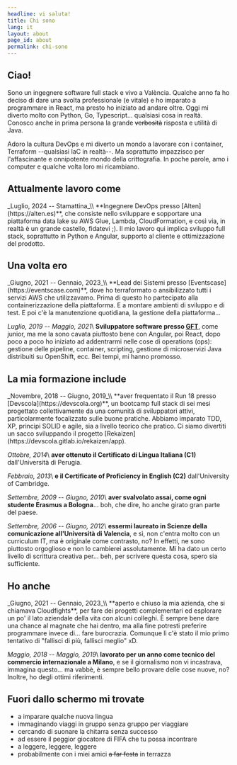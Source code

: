 ```yaml
---
headline: vi saluta!
title: Chi sono
lang: it
layout: about
page_id: about
permalink: chi-sono
---
```


<h2 class="section print-only"><i class="fa-solid fa-user"></i> Ciao!</h2>
Sono un ingegnere software full stack e vivo a València. Qualche anno fa ho deciso di dare una svolta professionale (e vitale) e ho imparato a programmare in React, ma presto ho iniziato ad andare oltre. Oggi mi diverto molto con Python, Go, Typescript... qualsiasi cosa in realtà. Conosco anche in prima persona la grande <del>verbosità</del> risposta e utilità di Java.

Adoro la cultura DevOps e mi diverto un mondo a lavorare con i container, Terraform --qualsiasi IaC in realtà--. Ma soprattutto impazzisco per l'affascinante e onnipotente mondo della crittografia. In poche parole, amo i computer e qualche volta loro mi ricambiano.

<h2 class="section"><i class="fa-solid fa-briefcase"></i> Attualmente lavoro come</h2>
_Luglio, 2024 -- Stamattina_\\
**Ingegnere DevOps presso [Alten](https://alten.es)**, che consiste nello sviluppare e sopportare una piattaforma data lake su AWS Glue, Lambda, CloudFormation, e così via, in realtà è un grande castello, fidatevi ;). Il mio lavoro qui implica sviluppo full stack, soprattutto in Python e Angular, supporto al cliente e ottimizzazione del prodotto.

<h2 class="section"><i class="fa-solid fa-backwards"></i> Una volta ero</h2>
_Giugno, 2021 -- Gennaio, 2023_\\
**Lead dei Sistemi presso [Eventscase](https://eventscase.com)**, dove ho terraformato o ansibilizzato tutti i servizi AWS che utilizzavamo. Prima di questo ho partecipato alla containerizzazione della piattaforma. E a montare ambienti di sviluppo e di test. E poi c'è la manutenzione quotidiana, la gestione della piattaforma...

_Luglio, 2019 -- Maggio, 2021_\\
**Sviluppatore software presso [GFT](https://gft.com)**, come junior, ma me la sono cavata piuttosto bene con Angular, poi React, dopo poco a poco ho iniziato ad addentrarmi nelle cose di operations (ops): gestione delle pipeline, container, scripting, gestione di microservizi Java distribuiti su OpenShift, ecc. Bei tempi, mi hanno promosso.

<h2 class="section"><i class="fa-solid fa-graduation-cap"></i> La mia formazione include</h2>
_Novembre, 2018 -- Giugno, 2019_\\
**aver frequentato il Run 18 presso [Devscola](https://devscola.org)**, un bootcamp full stack di sei mesi progettato collettivamente da una comunità di sviluppatori attivi, particolarmente focalizzato sulle buone pratiche. Abbiamo imparato TDD, XP, principi SOLID e agile, sia a livello teorico che pratico. Ci siamo divertiti un sacco sviluppando il progetto [Rekaizen](https://devscola.gitlab.io/rekaizen/app).

_Ottobre, 2014_\\
**aver ottenuto il Certificato di Lingua Italiana (C1)** dall'Università di Perugia.

_Febbraio, 2013_\\
**e il Certificate of Proficiency in English (C2)** dall'University of Cambridge.

_Settembre, 2009 -- Giugno, 2010_\\
**aver svalvolato assai, come ogni studente Erasmus a Bologna**... boh, che dire, ho anche girato gran parte del paese.

_Settembre, 2006 -- Giugno, 2012_\\
**essermi laureato in Scienze della comunicazione all'Università di Valencia**, e sì, non c'entra molto con un curriculum IT, ma è originale come contrasto, no? In effetti, ne sono piuttosto orgoglioso e non lo cambierei assolutamente. Mi ha dato un certo livello di scrittura creativa per... beh, per scrivere questa cosa, spero sia sufficiente.

<h2 class="section"><i class="fa-solid fa-star-of-life"></i> Ho anche</h2>
_Giugno, 2021 -- Gennaio, 2023_\\
**aperto e chiuso la mia azienda, che si chiamava Cloudfights**, per fare dei progetti complementari ed esplorare un po' il lato aziendale della vita con alcuni colleghi. È sempre bene dare una chance al magnate che hai dentro, ma alla fine potresti preferire programmare invece di... fare burocrazia. Comunque lì c'è stato il mio primo tentativo di "fallisci di più, fallisci meglio" xD.

_Maggio, 2018 -- Maggio, 2019_\\
**lavorato per un anno come tecnico del commercio internazionale a Milano**, e se il giornalismo non vi incastrava, immagina questo... ma vabbè, è sempre bello provare delle cose nuove, no? Inoltre, ho degli ottimi riferimenti.

<h2 class="section"><i class="fa-solid fa-signs-post"></i> Fuori dallo schermo mi trovate</h2>

- a imparare qualche nuova lingua
- immaginando viaggi in gruppo senza gruppo per viaggiare
- cercando di suonare la chitarra senza successo
- ad essere il peggior giocatore di FIFA che tu possa incontrare
- a leggere, leggere, leggere
- probabilmente con i miei amici <del>a far festa</del> in terrazza
